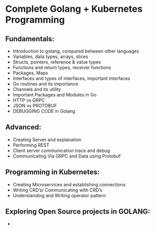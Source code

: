 # Complete Golang + Kubernetes Programming

## Fundamentals: 

-   Introduction to golang, compared between other languages
-   Variables, data types, arrays, slices
-   Structs, pointers, reference & value types
-   Functions and return types, receiver functions
-   Packages, Maps
-   Interfaces and types of interfaces, important interfaces
-   Go routines and its importance
-   Channels and its utility
-   Important Packages and Modules in Go
-   HTTP vs GRPC
-   JSON vs PROTOBUF
-   DEBUGGING CODE in Golang

## Advanced:
-   Creating Server and explanation 
-   Performing REST 
-   Client server communication trace and debug 
-   Communicating Via GRPC and Data using Protobuf 

## Programming in Kubernetes:

-   Creating Microservices and establishing connections 
-   Writing  CRD’s/ Communicating with CRD’s 
-   Understanding and Writing operator pattern 
       


## Exploring Open Source projects in GOLANG:
-     

